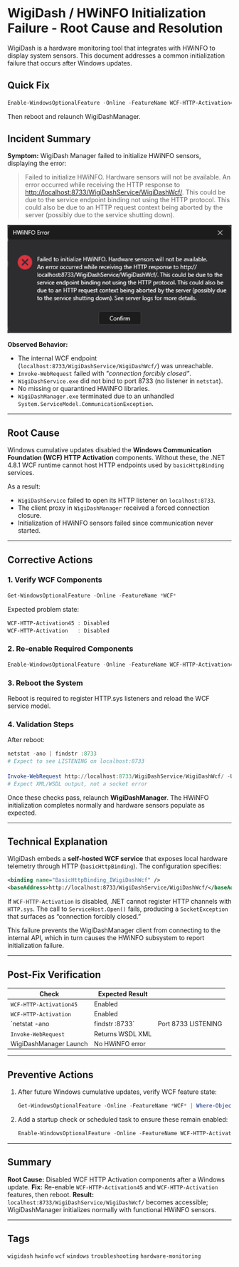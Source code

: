 # WigiDash / HWiNFO Initialization Failure - Root Cause and Resolution

WigiDash is a hardware monitoring tool that integrates with HWiNFO to display system sensors. This document addresses a common initialization failure that occurs after Windows updates.

## Quick Fix

```powershell
Enable-WindowsOptionalFeature -Online -FeatureName WCF-HTTP-Activation45,WCF-HTTP-Activation -All
```

Then reboot and relaunch WigiDashManager.

## Incident Summary

**Symptom:**
WigiDash Manager failed to initialize HWiNFO sensors, displaying the error:

> Failed to initialize HWiNFO. Hardware sensors will not be available.
> An error occurred while receiving the HTTP response to [http://localhost:8733/WigiDashService/WigiDashWcf/](http://localhost:8733/WigiDashService/WigiDashWcf/). This could be due to the service endpoint binding not using the HTTP protocol. This could also be due to an HTTP request context being aborted by the server (possibly due to the service shutting down).

![WigiDash Error Screenshot](images/2025-10-15.png)

**Observed Behavior:**

* The internal WCF endpoint (`localhost:8733/WigiDashService/WigiDashWcf/`) was unreachable.
* `Invoke-WebRequest` failed with *"connection forcibly closed"*.
* `WigiDashService.exe` did not bind to port 8733 (no listener in `netstat`).
* No missing or quarantined HWiNFO libraries.
* `WigiDashManager.exe` terminated due to an unhandled `System.ServiceModel.CommunicationException`.

---

## Root Cause

Windows cumulative updates disabled the **Windows Communication Foundation (WCF) HTTP Activation** components.
Without these, the .NET 4.8.1 WCF runtime cannot host HTTP endpoints used by `basicHttpBinding` services.

As a result:

* `WigiDashService` failed to open its HTTP listener on `localhost:8733`.
* The client proxy in `WigiDashManager` received a forced connection closure.
* Initialization of HWiNFO sensors failed since communication never started.

---

## Corrective Actions

### 1. Verify WCF Components

```powershell
Get-WindowsOptionalFeature -Online -FeatureName *WCF*
```

Expected problem state:

```powershell
WCF-HTTP-Activation45 : Disabled
WCF-HTTP-Activation   : Disabled
```

### 2. Re-enable Required Components

```powershell
Enable-WindowsOptionalFeature -Online -FeatureName WCF-HTTP-Activation45,WCF-HTTP-Activation -All
```

### 3. Reboot the System

Reboot is required to register HTTP.sys listeners and reload the WCF service model.

### 4. Validation Steps

After reboot:

```powershell
netstat -ano | findstr :8733
# Expect to see LISTENING on localhost:8733

Invoke-WebRequest http://localhost:8733/WigiDashService/WigiDashWcf/ -UseBasicParsing
# Expect XML/WSDL output, not a socket error
```

Once these checks pass, relaunch **WigiDashManager**. The HWiNFO initialization completes normally and hardware sensors populate as expected.

---

## Technical Explanation

WigiDash embeds a **self-hosted WCF service** that exposes local hardware telemetry through HTTP (`basicHttpBinding`). The configuration specifies:

```xml
<binding name="BasicHttpBinding_IWigiDashWcf" />
<baseAddress>http://localhost:8733/WigiDashService/WigiDashWcf/</baseAddress>
```

If `WCF-HTTP-Activation` is disabled, .NET cannot register HTTP channels with `HTTP.sys`. The call to `ServiceHost.Open()` fails, producing a `SocketException` that surfaces as “connection forcibly closed.”

This failure prevents the WigiDashManager client from connecting to the internal API, which in turn causes the HWiNFO subsystem to report initialization failure.

---

## Post-Fix Verification

| Check                   | Expected Result  |                     |
| ----------------------- | ---------------- | ------------------- |
| `WCF-HTTP-Activation45` | Enabled          |                     |
| `WCF-HTTP-Activation`   | Enabled          |                     |
| `netstat -ano           | findstr :8733`   | Port 8733 LISTENING |
| `Invoke-WebRequest`     | Returns WSDL XML |                     |
| WigiDashManager Launch  | No HWiNFO error  |                     |

---

## Preventive Actions

1. After future Windows cumulative updates, verify WCF feature state:

   ```powershell
   Get-WindowsOptionalFeature -Online -FeatureName *WCF* | Where-Object {$_.State -eq 'Disabled'}
   ```

2. Add a startup check or scheduled task to ensure these remain enabled:

   ```powershell
   Enable-WindowsOptionalFeature -Online -FeatureName WCF-HTTP-Activation45,WCF-HTTP-Activation -All -NoRestart
   ```

---

## Summary

**Root Cause:** Disabled WCF HTTP Activation components after a Windows update.
**Fix:** Re-enable `WCF-HTTP-Activation45` and `WCF-HTTP-Activation` features, then reboot.
**Result:** `localhost:8733/WigiDashService/WigiDashWcf/` becomes accessible; WigiDashManager initializes normally with functional HWiNFO sensors.

---

## Tags

`wigidash` `hwinfo` `wcf` `windows` `troubleshooting` `hardware-monitoring`
